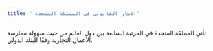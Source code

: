 ```yaml
---
title: " الإطار القانوني في المملكة المتحدة"
---
```

تأتي المملكة المتحدة في المرتبة السابعة بين دول العالم من حيث سهولة ممارسة الأعمال التجارية وفقًا للبنك الدولي.
